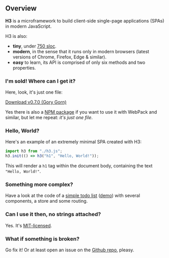 ## Overview

**H3** is a microframework to build client-side single-page applications (SPAs) in modern JavaScript.

H3 is also:

- **tiny**, under [750 sloc](https://github.com/h3rald/h3/blob/master/h3.js).
- **modern**, in the sense that it runs only in modern browsers (latest versions of Chrome, Firefox, Edge & similar).
- **easy** to learn, its API is comprised of only six methods and two properties.

### I'm sold! Where can I get it?

Here, look, it's just one file:

<a href="https://raw.githubusercontent.com/h3rald/h3/v0.7.0/h3.js" target="_blank" class="button primary">Download v0.7.0 (Gory Gorn)</a>

Yes there is also a [NPM package](https://www.npmjs.com/package/@h3rald/h3) if you want to use it with WebPack and similar, but let me repeat: _it's just one file_.

### Hello, World?

Here's an example of an extremely minimal SPA created with H3:

```js
import h3 from "./h3.js";
h3.init(() => h3("h1", "Hello, World!"));
```

This will render a `h1` tag within the document body, containing the text `"Hello, World!"`.

### Something more complex?

Have a look at the code of a [simple todo list](https://github.com/h3rald/h3/tree/master/docs/example) ([demo](https://h3.js.org/example/index.html)) with several components, a store and some routing.

### Can I use it then, no strings attached?

Yes. It's [MIT-licensed](https://github.com/h3rald/h3/blob/master/LICENSE).

### What if something is broken?

Go fix it! Or at least open an issue on the [Github repo](https://github.com/h3rald/h3), pleasy.

